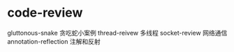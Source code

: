 # code-review
gluttonous-snake 贪吃蛇小案例
thread-reivew 多线程
socket-review 网络通信
annotation-reflection 注解和反射